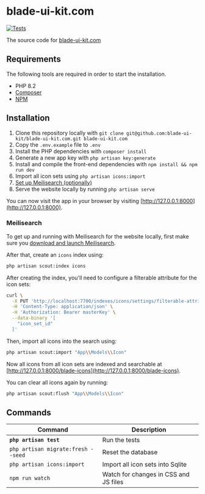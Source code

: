 # blade-ui-kit.com

<a href="https://github.com/blade-ui-kit/blade-ui-kit.com/actions?query=workflow%3ATests">
    <img src="https://github.com/blade-ui-kit/blade-ui-kit.com/workflows/Tests/badge.svg" alt="Tests">
</a>

The source code for [blade-ui-kit.com](https://blade-ui-kit.com)

## Requirements

The following tools are required in order to start the installation.

- PHP 8.2
- [Composer](https://getcomposer.org/download/)
- [NPM](https://docs.npmjs.com/downloading-and-installing-node-js-and-npm)

## Installation

1. Clone this repository locally with `git clone git@github.com:blade-ui-kit/blade-ui-kit.com.git blade-ui-kit.com`
2. Copy the `.env.example` file to `.env`
3. Install the PHP dependencies with `composer install` 
4. Generate a new app key with `php artisan key:generate`
5. Install and compile the front-end dependencies with `npm install && npm run dev`
6. Import all icon sets using `php artisan icons:import`
7. [Set up Meilisearch (optionally)](#meilisearch)
8. Serve the website locally by running `php artisan serve`

You can now visit the app in your browser by visiting [http://127.0.0.1:8000](http://127.0.0.1:8000).

### Meilisearch

To get up and running with Meilisearch for the website locally, first make sure you [download and launch Meilisearch](https://docs.meilisearch.com/learn/getting_started/installation.html#download-and-launch).

After that, create an `icons` index using:

```zsh
php artisan scout:index icons
```

After creating the index, you'll need to configure a filterable attribute for the icon sets:

```zsh
curl \
  -X PUT 'http://localhost:7700/indexes/icons/settings/filterable-attributes' \
  -H 'Content-Type: application/json' \
  -H 'Authorization: Bearer masterKey' \
  --data-binary '[
    "icon_set_id"
  ]'
```

Then, import all icons into the search using:

```zsh
php artisan scout:import "App\\Models\\Icon"
```

Now all icons from all icon sets are indexed and searchable at [http://127.0.0.1:8000/blade-icons](http://127.0.0.1:8000/blade-icons).

You can clear all icons again by running:

```zsh
php artisan scout:flush "App\\Models\\Icon"
```

## Commands

Command | Description
--- | ---
**`php artisan test`** | Run the tests
`php artisan migrate:fresh --seed` | Reset the database
`php artisan icons:import` | Import all icon sets into Sqlite
`npm run watch` | Watch for changes in CSS and JS files
